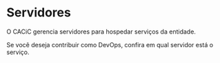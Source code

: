 # Servidores

O CACiC gerencia servidores para hospedar serviços da entidade.

Se você deseja contribuir como DevOps, confira em qual servidor está o serviço.
